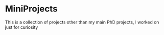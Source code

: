 # MiniProjects
This is a collection of projects other than my main PhD projects, I worked on just for curiosity
